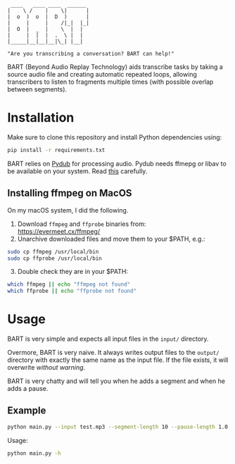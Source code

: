 ```
 ____   ____ ____  ______
|    \ /    |    \|      |
|  o  )  o  |  D  )      |
|     |     |    /|_|  |_|
|  O  |  _  |    \  |  |
|     |  |  |  .  \ |  |
|_____|__|__|__|\_| |__|

"Are you transcribing a conversation? BART can help!"
```

BART (Beyond Audio Replay Technology) aids transcribe tasks by taking a source audio file
and creating automatic repeated loops, allowing transcribers to listen to fragments multiple
times (with possible overlap between segments).

# Installation
Make sure to clone this repository and install Python dependencies using:
```bash
pip install -r requirements.txt
```

BART relies on [Pydub](https://github.com/jiaaro/pydub/) for processing audio.
Pydub needs ffmepg or libav to be available on your system.
Read [this](https://github.com/jiaaro/pydub/#dependencies) carefully.

## Installing ffmpeg on MacOS
On my macOS system, I did the following.

1. Download `ffmpeg` and `ffprobe` binaries from: https://evermeet.cx/ffmpeg/
2. Unarchive downloaded files and move them to your $PATH, e.g.:
```bash
sudo cp ffmpeg /usr/local/bin
sudo cp ffprobe /usr/local/bin
```
3. Double check they are in your $PATH:
```bash
which ffmpeg || echo "ffmpeg not found"
which ffprobe || echo "ffprobe not found"
```

# Usage
BART is very simple and expects all input files in the `input/` directory.

Overmore, BART is very naive. It always writes output files to the `output/` directory with exactly the same name as the input file. If the file exists, it will overwrite *without warning*.

BART is very chatty and will tell you when he adds a segment and when he adds a pause.

## Example
```bash
python main.py --input test.mp3 --segment-length 10 --pause-length 1.0 --segment-step 5 --segment-repeat 2
```

Usage:
```bash
python main.py -h
```